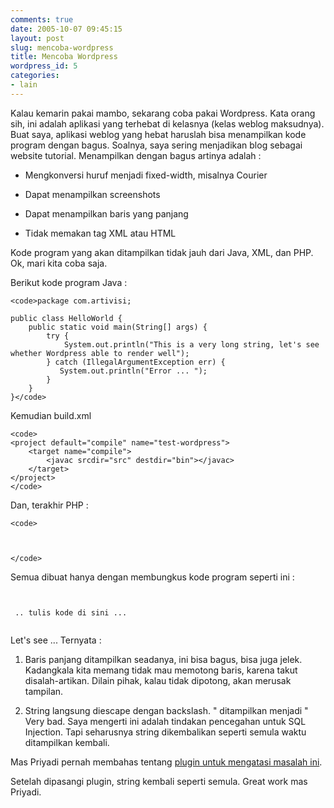 ```yaml
---
comments: true
date: 2005-10-07 09:45:15
layout: post
slug: mencoba-wordpress
title: Mencoba Wordpress
wordpress_id: 5
categories:
- lain
---
```


Kalau kemarin pakai mambo, sekarang coba pakai Wordpress. Kata orang sih, ini adalah aplikasi yang terhebat di kelasnya (kelas weblog maksudnya). Buat saya, aplikasi weblog yang hebat haruslah bisa menampilkan kode program dengan bagus. Soalnya, saya sering menjadikan blog sebagai website tutorial. 
Menampilkan dengan bagus artinya adalah :



  * Mengkonversi huruf menjadi fixed-width, misalnya Courier

	
  * Dapat menampilkan screenshots

	
  * Dapat menampilkan baris yang panjang

        
  * Tidak memakan tag XML atau HTML





Kode program yang akan ditampilkan tidak jauh dari Java, XML, dan PHP. 
Ok, mari kita coba saja.

Berikut kode program Java : 


    
    <code>package com.artivisi;
    
    public class HelloWorld {
        public static void main(String[] args) {
            try {
                System.out.println("This is a very long string, let's see whether Wordpress able to render well");
            } catch (IllegalArgumentException err) {
               System.out.println("Error ... ");
            }
        }
    }</code>



Kemudian build.xml


    
    <code>
    <project default="compile" name="test-wordpress">
        <target name="compile">
            <javac srcdir="src" destdir="bin"></javac>
        </target>
    </project>
    </code>



Dan, terakhir PHP : 

    
    <code>
    
    
    
    </code>



Semua dibuat hanya dengan membungkus kode program seperti ini : 

<pre><code>

 .. tulis kode di sini ... 

</code></pre>

Let's see ... 
Ternyata : 



	
  1. Baris panjang ditampilkan seadanya, ini bisa bagus, bisa juga jelek. Kadangkala kita memang tidak mau memotong baris, karena takut disalah-artikan. Dilain pihak, kalau tidak dipotong, akan merusak tampilan. 

	
  2. String langsung diescape dengan backslash. " ditampilkan menjadi \" Very bad. Saya mengerti ini adalah tindakan pencegahan untuk SQL Injection. Tapi seharusnya string dikembalikan seperti semula waktu ditampilkan kembali.



Mas Priyadi pernah membahas tentang [plugin untuk mengatasi masalah ini](http://priyadi.net/archives/2005/09/27/wordpress-plugin-code-autoescape/). 

Setelah dipasangi plugin, string kembali seperti semula.
Great work mas Priyadi.
